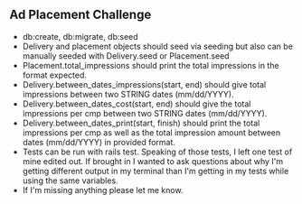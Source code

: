 ## Ad Placement Challenge
* db:create, db:migrate, db:seed
* Delivery and placement objects should seed via seeding but also can be manually seeded with Delivery.seed or Placement.seed
* Placement.total_impressions should print the total impressions in the format expected.
* Delivery.between_dates_impressions(start, end) should give total impressions between two STRING dates (mm/dd/YYYY).
* Delivery.between_dates_cost(start, end) should give the total impressions per cmp between two STRING dates (mm/dd/YYYY).
* Delivery.between_dates_print(start, finish) should print the total impressions per cmp as well as the total impression amount between dates (mm/dd/YYYY) in provided format.
* Tests can be run with rails test. Speaking of those tests, I left one test of mine edited out. If brought in I wanted to ask questions about why I'm getting different output in my terminal than I'm getting in my tests while using the same variables.
* If I'm missing anything please let me know.
